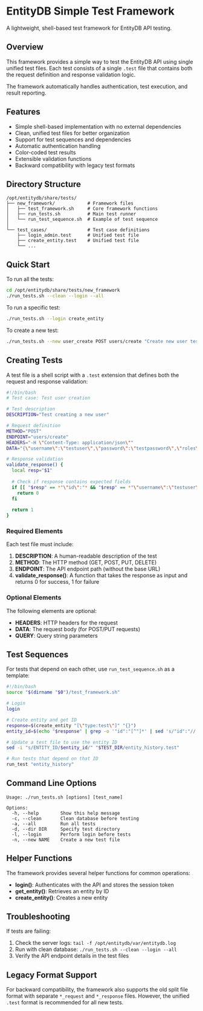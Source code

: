 # EntityDB Simple Test Framework

A lightweight, shell-based test framework for EntityDB API testing.

## Overview

This framework provides a simple way to test the EntityDB API using single unified test files. Each test consists of a single `.test` file that contains both the request definition and response validation logic.

The framework automatically handles authentication, test execution, and result reporting.

## Features

- Simple shell-based implementation with no external dependencies
- Clean, unified test files for better organization
- Support for test sequences and dependencies
- Automatic authentication handling
- Color-coded test results
- Extensible validation functions
- Backward compatibility with legacy test formats

## Directory Structure

```
/opt/entitydb/share/tests/
├── new_framework/            # Framework files
│   ├── test_framework.sh     # Core framework functions
│   ├── run_tests.sh          # Main test runner
│   └── run_test_sequence.sh  # Example of test sequence
│
└── test_cases/               # Test case definitions
    ├── login_admin.test      # Unified test file
    ├── create_entity.test    # Unified test file
    └── ...
```

## Quick Start

To run all the tests:

```bash
cd /opt/entitydb/share/tests/new_framework
./run_tests.sh --clean --login --all
```

To run a specific test:

```bash
./run_tests.sh --login create_entity
```

To create a new test:

```bash
./run_tests.sh --new user_create POST users/create "Create new user test"
```

## Creating Tests

A test file is a shell script with a `.test` extension that defines both the request and response validation:

```bash
#!/bin/bash
# Test case: Test user creation

# Test description
DESCRIPTION="Test creating a new user"

# Request definition
METHOD="POST"
ENDPOINT="users/create"
HEADERS="-H \"Content-Type: application/json\""
DATA="{\"username\":\"testuser\",\"password\":\"testpassword\",\"roles\":[\"user\"]}"

# Response validation
validate_response() {
  local resp="$1"
  
  # Check if response contains expected fields
  if [[ "$resp" == *"\"id\":"* && "$resp" == *"\"username\":\"testuser\""* ]]; then
    return 0
  fi
  
  return 1
}
```

### Required Elements

Each test file must include:

1. **DESCRIPTION**: A human-readable description of the test
2. **METHOD**: The HTTP method (GET, POST, PUT, DELETE)
3. **ENDPOINT**: The API endpoint path (without the base URL)
4. **validate_response()**: A function that takes the response as input and returns 0 for success, 1 for failure

### Optional Elements

The following elements are optional:

- **HEADERS**: HTTP headers for the request
- **DATA**: The request body (for POST/PUT requests)
- **QUERY**: Query string parameters

## Test Sequences

For tests that depend on each other, use `run_test_sequence.sh` as a template:

```bash
#!/bin/bash
source "$(dirname "$0")/test_framework.sh"

# Login
login

# Create entity and get ID
response=$(create_entity "[\"type:test\"]" "{}")
entity_id=$(echo "$response" | grep -o '"id":"[^"]*' | sed 's/"id":"//')

# Update a test file to use the entity ID
sed -i "s/ENTITY_ID/$entity_id/" "$TEST_DIR/entity_history.test"

# Run tests that depend on that ID
run_test "entity_history"
```

## Command Line Options

```
Usage: ./run_tests.sh [options] [test_name]

Options:
  -h, --help        Show this help message
  -c, --clean       Clean database before testing
  -a, --all         Run all tests
  -d, --dir DIR     Specify test directory
  -l, --login       Perform login before tests
  -n, --new NAME    Create a new test file
```

## Helper Functions

The framework provides several helper functions for common operations:

- **login()**: Authenticates with the API and stores the session token
- **get_entity()**: Retrieves an entity by ID
- **create_entity()**: Creates a new entity

## Troubleshooting

If tests are failing:

1. Check the server logs: `tail -f /opt/entitydb/var/entitydb.log`
2. Run with clean database: `./run_tests.sh --clean --login --all`
3. Verify the API endpoint details in the test files

## Legacy Format Support

For backward compatibility, the framework also supports the old split file format with separate `*_request` and `*_response` files. However, the unified `.test` format is recommended for all new tests.